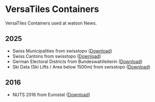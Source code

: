 # VersaTiles Containers

VersaTiles Containers used at watson News.

## 2025

- Swiss Municipalities from swisstopo ([Download](2025/municipalities.versatiles))
- Swiss Cantons from swisstopo ([Download](2025/cantons.versatiles))
- German Electoral Districts from Bundeswahlleiterin ([Download](2025/de/wahlkreise.versatiles))
- Ski Data (Ski Lifts / Area below 1500m) from swisstopo ([Download](2025/ski.versatiles))

## 2016

- NUTS 2016 from Eurostat ([Download](2016/nuts.versatiles))
